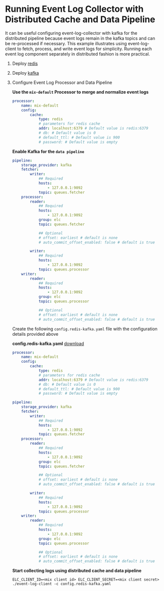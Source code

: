 # Running Event Log Collector with Distributed Cache and Data Pipeline

It can be useful configuring event-log-collector with kafka for the distributed pipeline because event logs remain in the kafka topics and can be re-processed if necessary. This example illustrates using event-log-client to fetch, process, and write event logs for simplicity. Running each event log component separately in distributed fashion is more practical.

1. Deploy [redis](../deployment-guides/dependencies/cache.md#docker-compose)
2. Deploy [kafka](../deployment-guides/dependencies/pipelines/kafka.md#docker-compose)
3. Configure Event Log Processor and Data Pipeline

    **Use the `mix-default` Processor to merge and normalize event logs**
    ```yaml
    processor:
        name: mix-default
        config:
            cache:
                type: redis
                # parameters for redis cache
                addr: localhost:6379 # Default value is redis:6379
                # db: # Default value is 0
                # default_ttl: # Default value is 900
                # password: # Default value is empty
    ```

    **Enable Kafka for the `data pipeline`**
    ```yaml
    pipeline:
        storage_provider: kafka
        fetcher:
            writer:
                ## Required
                hosts:
                    - 127.0.0.1:9092                
                topic: queues.fetcher
        processor:
            reader:                
                ## Required
                hosts:
                    - 127.0.0.1:9092
                group: elc
                topic: queues.fetcher

                ## Optional                
                # offset: earliest # default is none
                # auto_commit_offset_enabled: false # default is true

            writer:
                ## Required
                hosts:
                    - 127.0.0.1:9092
                topic: queues.processor                
        writer:
            reader:
                ## Required
                hosts:
                    - 127.0.0.1:9092                
                group: elc
                topic: queues.processor

                ## Optional                
                # offset: earliest # default is none
                # auto_commit_offset_enabled: false # default is true
    ```

    Create the following `config.redis-kafka.yaml` file with the configuration details provided above

    **config.redis-kafka.yaml** <a href="../resources/sample-configs/config.redis-kafka.yaml">download</a>
    ```yaml
    processor:
        name: mix-default
        config:
            cache:
                type: redis
                # parameters for redis cache
                addr: localhost:6379 # Default value is redis:6379
                # db: # Default value is 0
                # default_ttl: # Default value is 900
                # password: # Default value is empty

    pipeline:
        storage_provider: kafka
        fetcher:
            writer:
                ## Required
                hosts:
                    - 127.0.0.1:9092                
                topic: queues.fetcher
        processor:
            reader:                
                ## Required
                hosts:
                    - 127.0.0.1:9092
                group: elc
                topic: queues.fetcher

                ## Optional                
                # offset: earliest # default is none
                # auto_commit_offset_enabled: false # default is true

            writer:
                ## Required
                hosts:
                    - 127.0.0.1:9092
                topic: queues.processor                
        writer:
            reader:
                ## Required
                hosts:
                    - 127.0.0.1:9092                
                group: elc
                topic: queues.processor

                ## Optional                
                # offset: earliest # default is none
                # auto_commit_offset_enabled: false # default is true
    ```

    **Start collecting logs using distributed cache and data pipeline**
    ```shell
    ELC_CLIENT_ID=<mix client id> ELC_CLIENT_SECRET=<mix client secret> ./event-log-client -c config.redis-kafka.yaml
    ```
